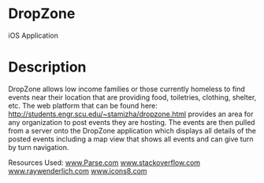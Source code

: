 # DropZone
iOS Application
# Description
DropZone allows low income families or those currently homeless to find events near their location that are providing food, toiletries, clothing, shelter, etc. The web platform that can be found here: http://students.engr.scu.edu/~stamizha/dropzone.html provides an area for any organization to post events they are hosting. The events are then pulled from a server onto the DropZone application which displays all details of the posted events including a map view that shows all events and can give turn by turn navigation. 

Resources Used:
www.Parse.com
www.stackoverflow.com
www.raywenderlich.com
www.icons8.com
